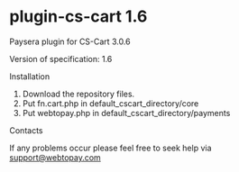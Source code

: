 plugin-cs-cart 1.6
==============

Paysera plugin for CS-Cart 3.0.6

Version of specification: 1.6

Installation

1. Download the repository files.
2. Put fn.cart.php in default_cscart_directory/core
3. Put webtopay.php in default_cscart_directory/payments

Contacts

If any problems occur please feel free to seek help via support@webtopay.com